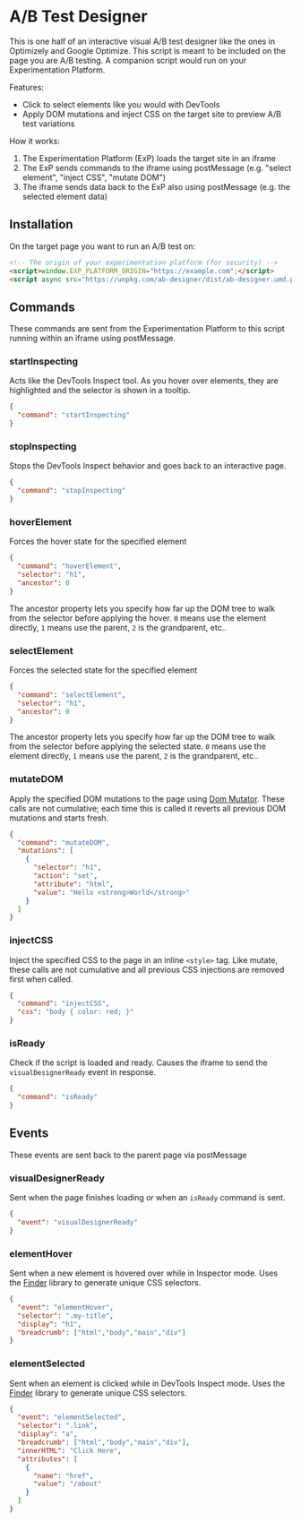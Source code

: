 # A/B Test Designer

This is one half of an interactive visual A/B test designer like the ones in Optimizely and Google Optimize.  This script is meant to be included on the page you are A/B testing.  A companion script would run on your Experimentation Platform.

Features:
*  Click to select elements like you would with DevTools
*  Apply DOM mutations and inject CSS on the target site to preview A/B test variations

How it works:
1.  The Experimentation Platform (ExP) loads the target site in an iframe
2.  The ExP sends commands to the iframe using postMessage (e.g. "select element", "inject CSS", "mutate DOM")
3.  The iframe sends data back to the ExP also using postMessage (e.g. the selected element data)

## Installation

On the target page you want to run an A/B test on:

```html
<!-- The origin of your experimentation platform (for security) -->
<script>window.EXP_PLATFORM_ORIGIN="https://example.com";</script>
<script async src="https://unpkg.com/ab-designer/dist/ab-designer.umd.production.min.js"></script>
```

## Commands

These commands are sent from the Experimentation Platform to this script running within an iframe using postMessage.

### startInspecting

Acts like the DevTools Inspect tool.  As you hover over elements, they are highlighted and the selector is shown in a tooltip.

```json
{
  "command": "startInspecting"
}
```

### stopInspecting

Stops the DevTools Inspect behavior and goes back to an interactive page.

```json
{
  "command": "stopInspecting"
}
```

### hoverElement

Forces the hover state for the specified element

```json
{
  "command": "hoverElement",
  "selector": "h1",
  "ancestor": 0
}
```
The ancestor property lets you specify how far up the DOM tree to walk from the selector before applying the hover. `0` means use the element directly, `1` means use the parent, `2` is the grandparent, etc..

### selectElement

Forces the selected state for the specified element

```json
{
  "command": "selectElement",
  "selector": "h1",
  "ancestor": 0
}
```

The ancestor property lets you specify how far up the DOM tree to walk from the selector before applying the selected state. `0` means use the element directly, `1` means use the parent, `2` is the grandparent, etc..

### mutateDOM

Apply the specified DOM mutations to the page using [Dom Mutator](https://github.com/growthbook/dom-mutator). These calls are not cumulative; each time this is called it reverts all previous DOM mutations and starts fresh.

```json
{
  "command": "mutateDOM",
  "mutations": [
    {
      "selector": "h1",
      "action": "set",
      "attribute": "html",
      "value": "Hello <strong>World</strong>"
    }
  ]
}
```

### injectCSS

Inject the specified CSS to the page in an inline `<style>` tag. Like mutate, these calls are not cumulative and all previous CSS injections are removed first when called.

```json
{
  "command": "injectCSS",
  "css": "body { color: red; }"
}
```

### isReady

Check if the script is loaded and ready. Causes the iframe to send the `visualDesignerReady` event in response.

```json
{
  "command": "isReady"
}
```

## Events

These events are sent back to the parent page via postMessage

### visualDesignerReady

Sent when the page finishes loading or when an `isReady` command is sent.

```json
{
  "event": "visualDesignerReady"
}
```

### elementHover

Sent when a new element is hovered over while in Inspector mode.  Uses the [Finder](https://github.com/antonmedv/finder) library to generate unique CSS selectors.

```json
{
  "event": "elementHover",
  "selector": ".my-title",
  "display": "h1",
  "breadcrumb": ["html","body","main","div"]
}
```

### elementSelected

Sent when an element is clicked while in DevTools Inspect mode.  Uses the [Finder](https://github.com/antonmedv/finder) library to generate unique CSS selectors.

```json
{
  "event": "elementSelected",
  "selector": ".link",
  "display": "a",
  "breadcrumb": ["html","body","main","div"],
  "innerHTML": "Click Here",
  "attributes": [
    {
      "name": "href",
      "value": "/about"
    }
  ]
}
```